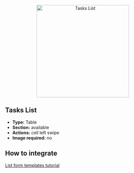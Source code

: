 <p align="center"><img src="https://developer.4d.com/4d-for-ios/docs/assets/en/template-formatters/Listform-tasks-table.gif" alt="Tasks List" height="auto" width="300"></p>

## Tasks List

* **Type:** Table
* **Section:** available
* **Actions:** cell left swipe
* **Image required:** no

## How to integrate

[List form templates tutorial](https://developer.4d.com/4d-for-ios/docs/en/custom-listform-templates.html)
